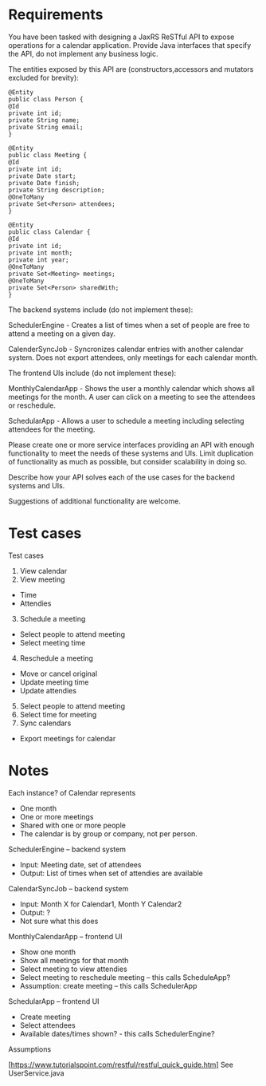 # Requirements

You have been tasked with designing a JaxRS ReSTful API to expose operations for a calendar application. Provide Java interfaces that specify the API, do not implement any business logic.

The entities exposed by this API are (constructors,accessors and mutators excluded for brevity):

````code
@Entity
public class Person {
@Id
private int id;
private String name;
private String email;
}

@Entity
public class Meeting {
@Id
private int id;
private Date start;
private Date finish;
private String description;
@OneToMany
private Set<Person> attendees;
}

@Entity
public class Calendar {
@Id
private int id;
private int month;
private int year;
@OneToMany
private Set<Meeting> meetings;
@OneToMany
private Set<Person> sharedWith;
}
````
The backend systems include (do not implement these):

SchedulerEngine - Creates a list of times when a set of people are free to attend a meeting on a given day.

CalenderSyncJob - Syncronizes calendar entries with another calendar system. Does not export attendees, only meetings for each calendar month.

The frontend UIs include (do not implement these):

MonthlyCalendarApp - Shows the user a monthly calendar which shows all meetings for the month. A user can click on a meeting to see the attendees or reschedule.

SchedularApp - Allows a user to schedule a meeting including selecting attendees for the meeting.

Please create one or more service interfaces providing an API with enough functionality to meet the needs of these systems and UIs. Limit duplication of functionality as much as possible, but consider scalability in doing so.

Describe how your API solves each of the use cases for the backend systems and UIs.

Suggestions of additional functionality are welcome.

# Test cases

Test cases

1. View calendar
2. View meeting
* Time
* Attendies
3. Schedule a meeting
* Select people to attend meeting
* Select meeting time
4. Reschedule a meeting
* Move or cancel original
* Update meeting time
* Update attendies
5. Select people to attend meeting
6. Select time for meeting
7. Sync calendars
* Export meetings for calendar

# Notes

Each instance? of Calendar represents 
* One month
* One or more meetings
* Shared with one or more people
* The calendar is by group or company, not per person.  

SchedulerEngine – backend system
* Input: Meeting date, set of attendees
* Output: List of times when set of attendies are available

CalendarSyncJob – backend system
* Input: Month X for Calendar1, Month Y Calendar2
* Output: ?
* Not sure what this does

MonthlyCalendarApp – frontend UI
* Show one month
* Show all meetings for that month
* Select meeting to view attendies
* Select meeting to reschedule meeting – this calls ScheduleApp?
* Assumption: create meeting – this calls SchedulerApp

SchedularApp – frontend UI
* Create meeting
* Select attendees
* Available dates/times shown? - this calls SchedulerEngine?

Assumptions


[https://www.tutorialspoint.com/restful/restful_quick_guide.htm]
See UserService.java



